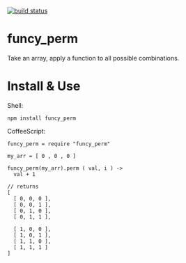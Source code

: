 [![build status](https://secure.travis-ci.org/da99/funcy_perm.png)](http://travis-ci.org/da99/funcy_perm)

funcy\_perm
==============

Take an array, apply a function to all possible combinations.


Install & Use
=============

Shell:

    npm install funcy_perm

CoffeeScript:

    funcy_perm = require "funcy_perm"
    
    my_arr = [ 0 , 0 , 0 ]

    funcy_perm(my_arr).perm ( val, i ) -> 
      val + 1

    // returns
    [ 
      [ 0, 0, 0 ],
      [ 0, 0, 1 ],
      [ 0, 1, 0 ],
      [ 0, 1, 1 ], 
      
      [ 1, 0, 0 ],
      [ 1, 0, 1 ], 
      [ 1, 1, 0 ], 
      [ 1, 1, 1 ]
    ]
